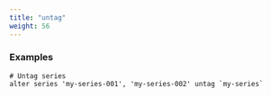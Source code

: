 ```yaml
---
title: "untag"
weight: 56
---
```



### Examples

	# Untag series
	alter series 'my-series-001', 'my-series-002' untag `my-series`

